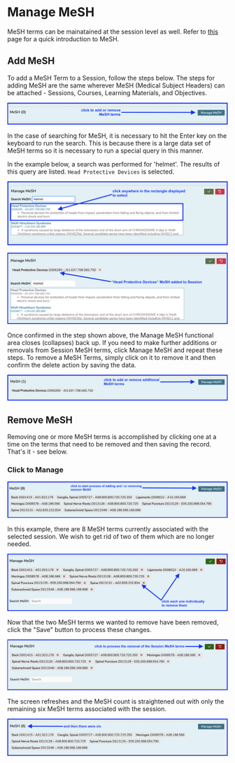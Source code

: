 # Manage MeSH 

MeSH terms can be mainatained at the session level as well. Refer to [this](https://iliosproject.gitbook.io/ilios-user-guide/additional-information/mesh) page for a quick introduction to MeSH.

## Add MeSH

To add a MeSH Term to a Session, follow the steps below. The steps for adding MeSH are the same wherever MeSH (Medical Subject Headers) can be attached - Sessions, Courses, Learning Materials, and Objectives.

![click manage MeSH to start](../../images/session_edit/click_to_manage_mesh.png)

In the case of searching for MeSH, it is necessary to hit the Enter key on the keyboard to run the search. This is because there is a large data set of MeSH terms so it is necessary to run a special query in this manner.

In the example below, a search was performed for 'helmet'. The results of this query are listed. `Head Protective Devices` is selected.

![select MeSH to add to session](../../images/session_edit/select_MeSH_to_add_to_sess.png)

![MeSH added to session](../../images/session_edit/MeSH_added_to_session.png)

Once confirmed in the step shown above, the Manage MeSH functional area closes (collapses) back up. If you need to make further additions or removals from Session MeSH terms, click Manage MeSH and repeat these steps. To remove a MeSH Terms, simply click on it to remove it and then confirm the delete action by saving the data.

![more MeSH maintenance](../../images/session_edit/click_for_more_maintenance.png)

## Remove MeSH

Removing one or more MeSH terms is accomplished by clicking one at a time on the terms that need to be removed and then saving the record. That's it - see below.

### Click to Manage

![click to manage](../../images/session_edit/manage_MeSH/click_to_manage.png)

In this example, there are 8 MeSH terms currently associated with the selected session. We wish to get rid of two of them which are no longer needed. 

![click to remove](../../images/session_edit/manage_MeSH/click_to_remove.png)

Now that the two MeSH terms we wanted to remove have been removed, click the "Save" button to process these changes.

![click to process](../../images/session_edit/manage_MeSH/click_to_process.png)

The screen refreshes and the MeSH count is straightened out with only the remaining six MeSH terms associated with the session.

![MeSH refreshed](../../images/session_edit/manage_MeSH/MeSH_refreshed.png)